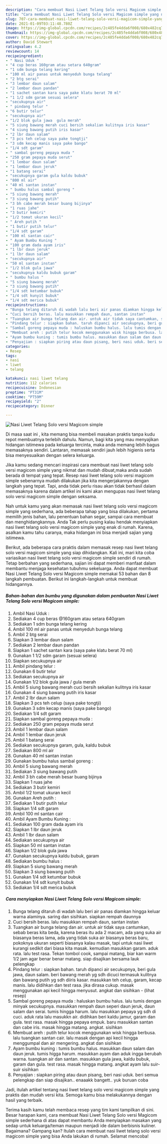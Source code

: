 ```yaml
---
description: "Cara membuat Nasi Liwet Telang Solo versi Magicom simple yang nikmat Untuk Jualan"
title: "Cara membuat Nasi Liwet Telang Solo versi Magicom simple yang nikmat Untuk Jualan"
slug: 707-cara-membuat-nasi-liwet-telang-solo-versi-magicom-simple-yang-nikmat-untuk-jualan
date: 2021-01-09T03:11:48.780Z
image: https://img-global.cpcdn.com/recipes/2c485fe4dda6f008/680x482cq70/nasi-liwet-telang-solo-versi-magicom-simple-foto-resep-utama.jpg
thumbnail: https://img-global.cpcdn.com/recipes/2c485fe4dda6f008/680x482cq70/nasi-liwet-telang-solo-versi-magicom-simple-foto-resep-utama.jpg
cover: https://img-global.cpcdn.com/recipes/2c485fe4dda6f008/680x482cq70/nasi-liwet-telang-solo-versi-magicom-simple-foto-resep-utama.jpg
author: David Stewart
ratingvalue: 4.2
reviewcount: 14
recipeingredient:
- " Nasi Uduk "
- "4 cup beras 160gram atau setara 640gram"
- "1 sdm bunga telang kering"
- "100 ml air panas untuk menyeduh bunga telang"
- "2 btg serai"
- "3 lembar daun salam"
- "2 lembar daun pandan"
- "1 sachet santan kara saya pake klatu berat 70 ml"
- "1 1/2 sdm garam sesuai selera"
- "secukupnya air"
- " pindang telur "
- "6 butir telur"
- "secukupnya air"
- "1/2 blok gula jawa  gula merah"
- "5 siung bawang merah cuci bersih sekalian kulitnya iris kasar"
- "4 siung bawang putih iris kasar"
- "2 lbr daun salam"
- "3 pcs teh celup saya pake tongtji"
- "3 sdm kecap manis saya pake bango"
- "1/4 sdt garam"
- " sambal goreng pepaya muda "
- "250 gram pepaya muda serut"
- "1 lembar daun salam"
- "1 lembar daun jeruk"
- "1 batang serai"
- "secukupnya garam gula kaldu bubuk"
- "800 ml air"
- "40 ml santan instan"
- " bumbu halus sambal goreng "
- "5 siung bawang merah"
- "3 siung bawang putih"
- "3 bh cabe merah besar buang bijinya"
- "1 ruas jahe"
- "3 butir kemiri"
- "1/2 tomat ukuran kecil"
- " Areh putih "
- "1 butir putih telur"
- "1/4 sdt garam"
- "100 ml santan cair"
- " Ayam Bumbu Kuning "
- "100 gram dada ayam iris"
- "1 lbr daun jeruk"
- "1 lbr daun salam"
- "secukupnya air"
- "50 ml santan instan"
- "1/2 blok gula jawa"
- "secukupnya kaldu bubuk garam"
- " bumbu halus "
- "5 siung bawang merah"
- "3 siung bawang putih"
- "1/4 sdt ketumbar bubuk"
- "1/4 sdt kunyit bubuk"
- "1/4 sdt merica bubuk"
recipeinstructions:
- "Bunga telang ditaruh di wadah lalu beri air panas diamkan hingga keluar warna alaminya. saring dan sisihkan. siapkan rempah daunnya"
- "Cuci bersih beras. lalu masukkan rempah daun, santan instan"
- "Tuangkan air bunga telang dan air. untuk air tidak saya cantumkan, sebab beras kita beda, karena beras itu ada 2 macam, ada yang suka air biasanya beras lama, ada yang tidak suka air biasanya beras baru, pokoknya ukuran seperti biasanya kalau masak, tapi untuk nasi liwet kurangi sedikit dari biasa kita masak. kemudian masukkan garam. aduk rata. lalu test rasa. Tekan tombol cook, sampai matang, biar kan warm 1/2 jam agar benar benar matang. siap disajikan bersama lauk pelengkap"
- "Pindang telur : siapkan bahan. taruh dipanci air secukupnya, beri gula jawa, daun salam. beri bawang merah yg sdh dicuci termasuk kulitnya dan bawang putih yg sdh diiris kasar. masukkan teh celup, garam, kecap manis. lalu didihkan dan test rasa. jika dirasa cukup. masak menggunakan api kecil hingga menyusut. angkat dan sisihkan           (lihat resep)"
- "Sambal goreng pepaya muda : haluskan bumbu halus. lalu tumis dengan minyak secukupnya. masukkan rempah daun seperi daun jeruk, daun salam dan serai. tumis hingga harum. lalu masukkan pepaya yg sdh di cuci. aduk rata lalu masukkn air. didihkan beri kaldu jamur, garam dan gula. test rasa. masak hingga pepaya empuk. baru masukkan santan dan cabe iris. masak hingga matang. angkat. sisihkan"
- "Membuat areh : putih telur kocok menggunakan wisk hingga berbusa. lalu tuangkan santan cair. lalu masak dengan api kecil hingga menggumpal dan air mengering. angkat dan sisihkan"
- "Ayam bumbu kuning : tumis bumbu halus. masukkan daun salam dan daun jeruk. tumis higga harum. masukkan ayam dan aduk ingga berubah warna. tuangkan air dan santan. masukkan gula jawa, kaldu bubuk, garam dan gula. test rasa. masak hingga matang. angkat ayam lalu suir-suir sisihkan"
- "Penyajian : siapkan piring atau daun pisang, beri nasi uduk. beri semua pelengkap dan siap disajikan.. enaaakk bangett.. yuk buruan coba"
categories:
- Resep
tags:
- nasi
- liwet
- telang

katakunci: nasi liwet telang 
nutrition: 112 calories
recipecuisine: Indonesian
preptime: "PT31M"
cooktime: "PT59M"
recipeyield: "2"
recipecategory: Dinner

---
```



![Nasi Liwet Telang Solo versi Magicom simple](https://img-global.cpcdn.com/recipes/2c485fe4dda6f008/680x482cq70/nasi-liwet-telang-solo-versi-magicom-simple-foto-resep-utama.jpg)

Di masa  saat ini , kita memang bisa membeli masakan praktis tanpa kudu repot membuatnya terlebih dahulu. Namun, bagi kita yang mau menyajikan hidangan istimewa pada keluarga tercinta, maka anda memang lebih bagus memasaknya sendiri. Lantaran, memasak sendiri jauh lebih higienis serta bisa menyesuaikan dengan selera keluarga.

Jika kamu sedang mencari inspirasi cara membuat nasi liwet telang solo versi magicom simple yang nikmat dan mudah dibuat,maka anda sudah berada di tempat yang tepat. Resep nasi liwet telang solo versi magicom simple  sebenarnya mudah dilakukan jika kita mengerjakannya dengan langkah yang tepat. Tapi, anda tidak perlu risau akan tidak berhasil dalam memasaknya 
karena dalam artikel ini kami akan mengupas nasi liwet telang solo versi magicom simple dengan seksama.  



Nah untuk kamu yang akan memasak nasi liwet telang solo versi magicom simple yang sederhana, ada beberapa tahap yang bisa dilakukan, pertama memilih jenis bahan, lalu penentuan bahan segar, sampai cara membuat dan menghidangkannya. Anda Tak perlu pusing kalau hendak menyiapkan nasi liwet telang solo versi magicom simple yang enak di rumah. Karena, asalkan kamu  tahu caranya, maka hidangan ini bisa menjadi sajian yang istimewa.

Berikut, ada beberapa cara praktis  dalam memasak resep nasi liwet telang solo versi magicom simple yang siap dihidangkan. Kali ini, mari kita coba variasikan nasi liwet telang solo versi magicom simple sendiri di rumah. Tetap berbahan yang sederhana, sajian ini dapat memberi manfaat dalam membantu menjaga kesehatan tubuhmu sekeluarga. Anda dapat membuat Nasi Liwet Telang Solo versi Magicom simple memakai 53 bahan dan 8 langkah pembuatan. Berikut ini langkah-langkah untuk membuat hidangannya.

<!--inarticleads1-->

##### Bahan-bahan dan bumbu yang digunakan dalam pembuatan Nasi Liwet Telang Solo versi Magicom simple:

1. Ambil  Nasi Uduk :
1. Sediakan 4 cup beras @160gram atau setara 640gram
1. Sediakan 1 sdm bunga telang kering
1. Ambil 100 ml air panas untuk menyeduh bunga telang
1. Ambil 2 btg serai
1. Siapkan 3 lembar daun salam
1. Sediakan 2 lembar daun pandan
1. Siapkan 1 sachet santan kara (saya pake klatu berat 70 ml)
1. Gunakan 1 1/2 sdm garam (sesuai selera)
1. Siapkan secukupnya air
1. Ambil  pindang telur :
1. Gunakan 6 butir telur
1. Sediakan secukupnya air
1. Gunakan 1/2 blok gula jawa / gula merah
1. Ambil 5 siung bawang merah cuci bersih sekalian kulitnya iris kasar
1. Gunakan 4 siung bawang putih iris kasar
1. Ambil 2 lbr daun salam
1. Siapkan 3 pcs teh celup (saya pake tongtji)
1. Gunakan 3 sdm kecap manis (saya pake bango)
1. Sediakan 1/4 sdt garam
1. Siapkan  sambal goreng pepaya muda :
1. Sediakan 250 gram pepaya muda serut
1. Ambil 1 lembar daun salam
1. Ambil 1 lembar daun jeruk
1. Ambil 1 batang serai
1. Sediakan secukupnya garam, gula, kaldu bubuk
1. Sediakan 800 ml air
1. Gunakan 40 ml santan instan
1. Gunakan  bumbu halus sambal goreng :
1. Ambil 5 siung bawang merah
1. Sediakan 3 siung bawang putih
1. Ambil 3 bh cabe merah besar buang bijinya
1. Siapkan 1 ruas jahe
1. Sediakan 3 butir kemiri
1. Ambil 1/2 tomat ukuran kecil
1. Gunakan  Areh putih :
1. Sediakan 1 butir putih telur
1. Siapkan 1/4 sdt garam
1. Ambil 100 ml santan cair
1. Ambil  Ayam Bumbu Kuning :
1. Sediakan 100 gram dada ayam iris
1. Siapkan 1 lbr daun jeruk
1. Ambil 1 lbr daun salam
1. Sediakan secukupnya air
1. Siapkan 50 ml santan instan
1. Siapkan 1/2 blok gula jawa
1. Gunakan secukupnya kaldu bubuk, garam
1. Sediakan  bumbu halus :
1. Siapkan 5 siung bawang merah
1. Siapkan 3 siung bawang putih
1. Gunakan 1/4 sdt ketumbar bubuk
1. Gunakan 1/4 sdt kunyit bubuk
1. Sediakan 1/4 sdt merica bubuk




<!--inarticleads2-->

##### Cara menyiapkan Nasi Liwet Telang Solo versi Magicom simple:

1. Bunga telang ditaruh di wadah lalu beri air panas diamkan hingga keluar warna alaminya. saring dan sisihkan. siapkan rempah daunnya
1. Cuci bersih beras. lalu masukkan rempah daun, santan instan
1. Tuangkan air bunga telang dan air. untuk air tidak saya cantumkan, sebab beras kita beda, karena beras itu ada 2 macam, ada yang suka air biasanya beras lama, ada yang tidak suka air biasanya beras baru, pokoknya ukuran seperti biasanya kalau masak, tapi untuk nasi liwet kurangi sedikit dari biasa kita masak. kemudian masukkan garam. aduk rata. lalu test rasa. Tekan tombol cook, sampai matang, biar kan warm 1/2 jam agar benar benar matang. siap disajikan bersama lauk pelengkap
1. Pindang telur : siapkan bahan. taruh dipanci air secukupnya, beri gula jawa, daun salam. beri bawang merah yg sdh dicuci termasuk kulitnya dan bawang putih yg sdh diiris kasar. masukkan teh celup, garam, kecap manis. lalu didihkan dan test rasa. jika dirasa cukup. masak menggunakan api kecil hingga menyusut. angkat dan sisihkan -           (lihat resep)
1. Sambal goreng pepaya muda : haluskan bumbu halus. lalu tumis dengan minyak secukupnya. masukkan rempah daun seperi daun jeruk, daun salam dan serai. tumis hingga harum. lalu masukkan pepaya yg sdh di cuci. aduk rata lalu masukkn air. didihkan beri kaldu jamur, garam dan gula. test rasa. masak hingga pepaya empuk. baru masukkan santan dan cabe iris. masak hingga matang. angkat. sisihkan
1. Membuat areh : putih telur kocok menggunakan wisk hingga berbusa. lalu tuangkan santan cair. lalu masak dengan api kecil hingga menggumpal dan air mengering. angkat dan sisihkan
1. Ayam bumbu kuning : tumis bumbu halus. masukkan daun salam dan daun jeruk. tumis higga harum. masukkan ayam dan aduk ingga berubah warna. tuangkan air dan santan. masukkan gula jawa, kaldu bubuk, garam dan gula. test rasa. masak hingga matang. angkat ayam lalu suir-suir sisihkan
1. Penyajian : siapkan piring atau daun pisang, beri nasi uduk. beri semua pelengkap dan siap disajikan.. enaaakk bangett.. yuk buruan coba




Jadi, itulah artikel tentang  nasi liwet telang solo versi magicom simple  yang praktis dan mudah versi kita. Semoga kamu bisa melakukannya dengan hasil yang terbaik. 

Terima kasih kamu telah membaca resep yang tim kami tampilkan di sini. Besar harapan kami, cara membuat  Nasi Liwet Telang Solo versi Magicom simple sederhana di atas dapat membantu Anda menyiapkan masakan yang sedap untuk keluarga/teman maupun menjadi ide dalam berbisnis kuliner. Bagaimana? Gampang kan? Itulah cara membuat nasi liwet telang solo versi magicom simple yang bisa Anda lakukan di rumah. Selamat mencoba!

